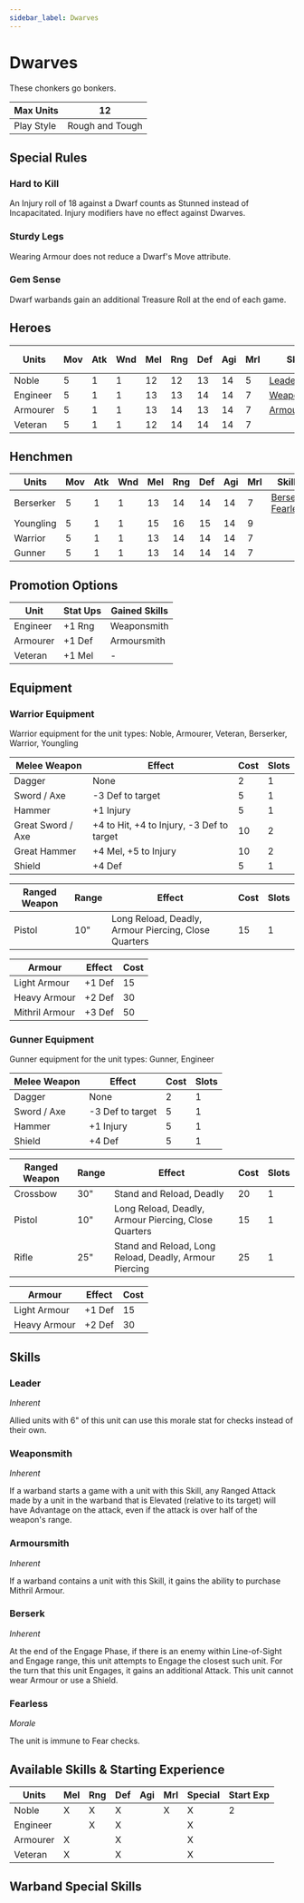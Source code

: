 ```yaml
---
sidebar_label: Dwarves
---
```

# Dwarves
These chonkers go bonkers.

| Max Units | 12 |
| ---- | ---- |
| Play Style | Rough and Tough |

## Special Rules
### Hard to Kill
An Injury roll of 18 against a Dwarf counts as Stunned instead of Incapacitated. Injury modifiers have no effect against Dwarves.
### Sturdy Legs
Wearing Armour does not reduce a Dwarf's Move attribute.
### Gem Sense
Dwarf warbands gain an additional Treasure Roll at the end of each game.
## Heroes
| Units | Mov | Atk | Wnd | Mel | Rng | Def | Agi | Mrl | Skills | Cost |  Cap | Skill Ups |
| ---- | ---- | ---- | ---- | ---- | ---- | ---- | ---- | ---- | ---- | ---- | ---- | ---- |
| Noble | 5 | 1 | 1 | 12 | 12 | 13 | 14 | 5 | [Leader](#leader) | 65 | 1 | [\[Link\]](docs/8.%20Reference/4.%20Skill%20Search.md?filter=Melee,Ranged,Defense,Morale,Dwarves) |
| Engineer | 5 | 1 | 1 | 13 | 13 | 14 | 14 | 7 | [Weaponsmith](#weaponsmith) | 60 | 1 | [\[Link\]](docs/8.%20Reference/4.%20Skill%20Search.md?filter=Ranged,Defense,Dwarves) |
| Armourer | 5 | 1 | 1 | 13 | 14 | 13 | 14 | 7 | [Armoursmith](#armoursmith) | 50 | 1 | [\[Link\]](docs/8.%20Reference/4.%20Skill%20Search.md?filter=Melee,Defense,Dwarves) |
| Veteran | 5 | 1 | 1 | 12 | 14 | 14 | 14 | 7 |  | 45 | - | [\[Link\]](docs/8.%20Reference/4.%20Skill%20Search.md?filter=Melee,Defense,Dwarves) |

## Henchmen
| Units | Mov | Atk | Wnd | Mel | Rng | Def | Agi | Mrl | Skills | Cost |  Cap |
| ---- | ---- | ---- | ---- | ---- | ---- | ---- | ---- | ---- | ---- | ---- | ---- |
| Berserker | 5 | 1 | 1 | 13 | 14 | 14 | 14 | 7 | [Berserk](#berserk), [Fearless](#fearless) | 45 | 2 |
| Youngling | 5 | 1 | 1 | 15 | 16 | 15 | 14 | 9 |  | 25 | - |
| Warrior | 5 | 1 | 1 | 13 | 14 | 14 | 14 | 7 |  | 40 | - |
| Gunner | 5 | 1 | 1 | 13 | 14 | 14 | 14 | 7 |  | 45 | 4 |

## Promotion Options
| Unit | Stat Ups | Gained Skills |
| ---- | ---- | ---- |
| Engineer | +1 Rng | Weaponsmith |
| Armourer | +1 Def | Armoursmith |
| Veteran | +1 Mel | - |

## Equipment

### Warrior Equipment 
Warrior equipment for the unit types: Noble, Armourer, Veteran, Berserker, Warrior, Youngling

| Melee Weapon | Effect | Cost | Slots |
| ---- | ------ | ---- | ----- |
| Dagger | None | 2 | 1 |
| Sword / Axe | -3 Def to target | 5 | 1 |
| Hammer | +1 Injury | 5 | 1 |
| Great Sword / Axe | +4 to Hit, +4 to Injury, -3 Def to target | 10 | 2 |
| Great Hammer | +4 Mel, +5 to Injury | 10 | 2 |
| Shield | +4 Def | 5 | 1 |

| Ranged Weapon | Range | Effect | Cost | Slots |
| ---- | ----- | ------ | ---- | ----- |
| Pistol | 10" | Long Reload, Deadly, Armour Piercing, Close Quarters | 15 | 1 |

| Armour | Effect | Cost |
| ---- | ------ | ---- |
| Light Armour | +1 Def | 15 |
| Heavy Armour | +2 Def | 30 |
| Mithril Armour | +3 Def | 50 |

### Gunner Equipment 
Gunner equipment for the unit types: Gunner, Engineer

| Melee Weapon | Effect | Cost | Slots |
| ---- | ------ | ---- | ----- |
| Dagger | None | 2 | 1 |
| Sword / Axe | -3 Def to target | 5 | 1 |
| Hammer | +1 Injury | 5 | 1 |
| Shield | +4 Def | 5 | 1 |

| Ranged Weapon | Range | Effect | Cost | Slots |
| ---- | ----- | ------ | ---- | ----- |
| Crossbow | 30" | Stand and Reload, Deadly | 20 | 1 |
| Pistol | 10" | Long Reload, Deadly, Armour Piercing, Close Quarters | 15 | 1 |
| Rifle | 25" | Stand and Reload, Long Reload, Deadly, Armour Piercing | 25 | 1 |

| Armour | Effect | Cost |
| ---- | ------ | ---- |
| Light Armour | +1 Def | 15 |
| Heavy Armour | +2 Def | 30 |

## Skills 
### Leader
*Inherent*

Allied units with 6" of this unit can use this morale stat for checks instead of their own.
### Weaponsmith
*Inherent*

If a warband starts a game with a unit with this Skill, any Ranged Attack made by a unit in the warband that is Elevated (relative to its target) will have Advantage on the attack, even if the attack is over half of the weapon's range.
### Armoursmith
*Inherent*

If a warband contains a unit with this Skill, it gains the ability to purchase Mithril Armour.
### Berserk
*Inherent*

At the end of the Engage Phase, if there is an enemy within Line-of-Sight and Engage range, this unit attempts to Engage the closest such unit. For the turn that this unit Engages, it gains an additional Attack. This unit cannot wear Armour or use a Shield.
### Fearless
*Morale*

The unit is immune to Fear checks.

## Available Skills & Starting Experience
| Units | Mel | Rng | Def | Agi | Mrl | Special | Start Exp |
| ---- | ---- | ---- | ---- | ---- | ---- | ---- | ---- |
| Noble | X | X | X |  | X | X | 2 |
| Engineer |  | X | X |  |  | X |  |
| Armourer | X |  | X |  |  | X |  |
| Veteran | X |  | X |  |  | X |  |

## Warband Special Skills 
